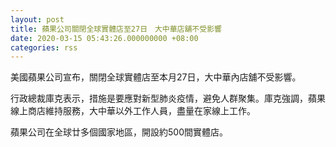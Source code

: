 ```yaml
---
layout: post
title: 蘋果公司關閉全球實體店至27日　大中華店舖不受影響
date: 2020-03-15 05:43:26.000000000 +08:00
categories: rss
---
```


美國蘋果公司宣布，關閉全球實體店至本月27日，大中華內店舖不受影響。

行政總裁庫克表示，措施是要應對新型肺炎疫情，避免人群聚集。庫克強調，蘋果線上商店維持服務，大中華以外工作人員，盡量在家線上工作。　

蘋果公司在全球廿多個國家地區，開設約500間實體店。
